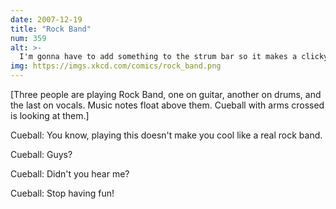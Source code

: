 ```yaml
---
date: 2007-12-19
title: "Rock Band"
num: 359
alt: >-
  I'm gonna have to add something to the strum bar so it makes a clicky sound like the old controllers. I'm so used to the feedback; the silence throws me off.
img: https://imgs.xkcd.com/comics/rock_band.png‎
---
```

[Three people are playing Rock Band, one on guitar, another on drums, and the last on vocals. Music notes float above them. Cueball with arms crossed is looking at them.]

Cueball: You know, playing this doesn't make you cool like a real rock band.

Cueball: Guys?

Cueball: Didn't you hear me?

Cueball: Stop having fun!